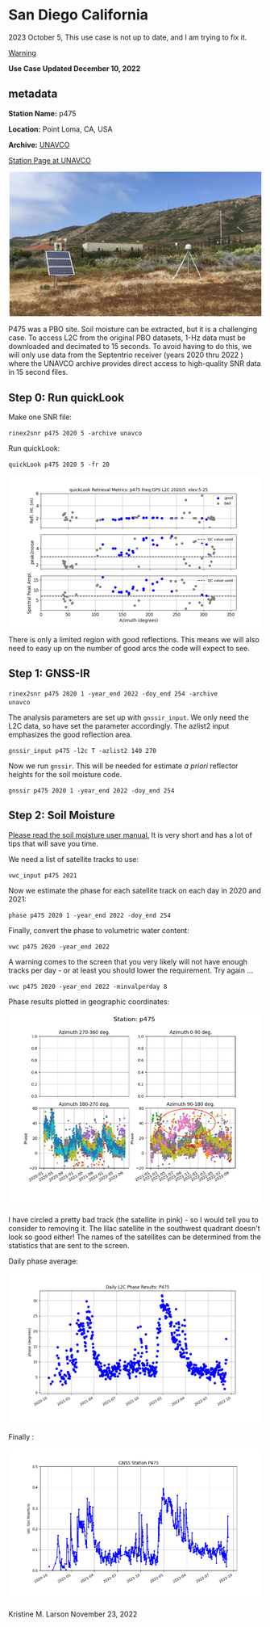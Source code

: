 # San Diego California

2023 October 5, This use case is not up to date, and I am trying to fix it.

[Warning](warning.md)

**Use Case Updated December 10, 2022**

## metadata

**Station Name:** p475

**Location:** Point Loma, CA, USA

**Archive:** [UNAVCO](http://www.unavco.org)

[Station Page at UNAVCO](https://www.unavco.org/instrumentation/networks/status/nota/overview/P475)

<p align="center">
<img src="../_static/P475.jpg" width="500">
</P>
 
P475 was a PBO site. Soil moisture can be extracted, but it is a challenging case. To access 
L2C from the original PBO datasets, 1-Hz data must be downloaded and decimated to 15 seconds. To avoid 
having to do this, we will only use data from the Septentrio receiver (years 2020 thru 2022 ) where the UNAVCO archive 
provides direct access to high-quality SNR data in 15 second files. 

## Step 0: Run quickLook

Make one SNR file:

<code>rinex2snr p475 2020 5 -archive unavco</code>

Run quickLook:

<code>quickLook p475 2020 5 -fr 20</code>

<p align="center">
<img src="../_static/p475_quick.png" width=500>
</p>

There is only a limited region with good reflections.  This means we will also need to 
easy up on the number of good arcs the code will expect to see.

## Step 1: GNSS-IR


<code>rinex2snr p475 2020 1 -year_end 2022 -doy_end 254 -archive unavco </code>

The analysis parameters are set up with <code>gnssir_input</code>. 
We only need the L2C data, so have set the parameter accordingly.
The azlist2 input emphasizes the good reflection area. 

<code>gnssir_input p475 -l2c T -azlist2 140 270</code>


Now we run <code>gnssir</code>. This will be needed for estimate *a priori* reflector heights for the soil moisture code.

<code>gnssir p475 2020 1 -year_end 2022 -doy_end 254 </code>

## Step 2: Soil Moisture

[Please read the soil moisture user manual.](../pages/README_vwc.md) It is very short and 
has a lot of tips that will save you time.

We need a list of satellite tracks to use:

<code>vwc_input p475 2021</code>

Now we estimate the phase for each satellite track on each day in 2020 and 2021:

<code>phase p475 2020 1 -year_end 2022 -doy_end 254 </code>

Finally, convert the phase to volumetric water content:

<code>vwc p475 2020 -year_end 2022</code>

A warning comes to the screen that you very likely will not have enough tracks per day -
or at least you should lower the requirement. Try again ...

<code>vwc p475 2020 -year_end 2022 -minvalperday 8</code>

Phase results plotted in geographic coordinates:

<img src="../_static/p475_phase.png" width=500>

I have circled a pretty bad track (the satellite in pink) - so I would
tell you to consider to removing it. The lilac satellite in the southwest quadrant 
doesn't look so good either!  The names of the satellites can be determined
from the statistics that are sent to the screen.

Daily phase average:

<img src="../_static/p475_daily_phase.png" width=500>

Finally : 

<img src="../_static/p475_vwc.png">

Kristine M. Larson November 23, 2022

